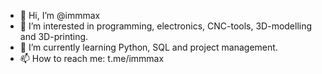 - 👋 Hi, I’m @immmax
- 👀 I’m interested in programming, electronics, CNC-tools, 3D-modelling and 3D-printing.
- 🌱 I’m currently learning Python, SQL and project management.
- 📫 How to reach me: t.me/immmax

<!---
immmax/immmax is a ✨ special ✨ repository because its `README.md` (this file) appears on your GitHub profile.
You can click the Preview link to take a look at your changes.
--->
